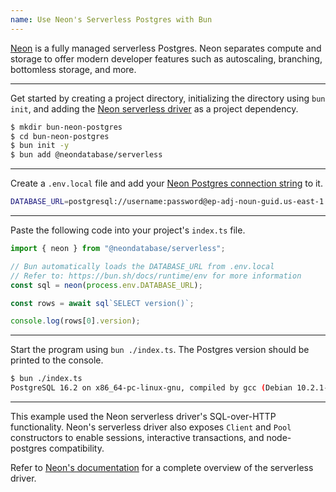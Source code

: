 ```yaml
---
name: Use Neon's Serverless Postgres with Bun
---
```


[Neon](https://neon.tech/) is a fully managed serverless Postgres. Neon separates compute and storage to offer modern developer features such as autoscaling, branching, bottomless storage, and more.

---

Get started by creating a project directory, initializing the directory using `bun init`, and adding the [Neon serverless driver](https://github.com/neondatabase/serverless/) as a project dependency.

```sh
$ mkdir bun-neon-postgres
$ cd bun-neon-postgres
$ bun init -y
$ bun add @neondatabase/serverless
```

---

Create a `.env.local` file and add your [Neon Postgres connection string](https://neon.tech/docs/connect/connect-from-any-app) to it.

```sh
DATABASE_URL=postgresql://username:password@ep-adj-noun-guid.us-east-1.aws.neon.tech/neondb?sslmode=require
```

---

Paste the following code into your project's `index.ts` file.

```ts
import { neon } from "@neondatabase/serverless";

// Bun automatically loads the DATABASE_URL from .env.local
// Refer to: https://bun.sh/docs/runtime/env for more information
const sql = neon(process.env.DATABASE_URL);

const rows = await sql`SELECT version()`;

console.log(rows[0].version);
```

---

Start the program using `bun ./index.ts`. The Postgres version should be printed to the console.

```sh
$ bun ./index.ts
PostgreSQL 16.2 on x86_64-pc-linux-gnu, compiled by gcc (Debian 10.2.1-6) 10.2.1 20210110, 64-bit
```

---

This example used the Neon serverless driver's SQL-over-HTTP functionality. Neon's serverless driver also exposes `Client` and `Pool` constructors to enable sessions, interactive transactions, and node-postgres compatibility.

Refer to [Neon's documentation](https://neon.tech/docs/serverless/serverless-driver) for a complete overview of the serverless driver.
